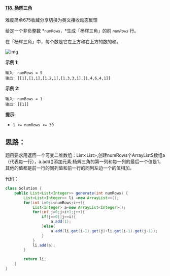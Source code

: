 #### [118. 杨辉三角](https://leetcode-cn.com/problems/pascals-triangle/)

难度简单675收藏分享切换为英文接收动态反馈

给定一个非负整数 *`numRows`，*生成「杨辉三角」的前 *`numRows`* 行。

在「杨辉三角」中，每个数是它左上方和右上方的数的和。

![img](https://pic.leetcode-cn.com/1626927345-DZmfxB-PascalTriangleAnimated2.gif)

 

**示例 1:**

```
输入: numRows = 5
输出: [[1],[1,1],[1,2,1],[1,3,3,1],[1,4,6,4,1]]
```

**示例 2:**

```
输入: numRows = 1
输出: [[1]]
```

 

**提示:**

- `1 <= numRows <= 30`

## 思路：

题目要求用返回一个可变二维数组：List<List<Integer>>,创建numRows个ArrayListS数组a（代表每一行），a.add()添加元素;杨辉三角的第一列和每一列的最后一个值是1，其他的值都是前一行的同列值和前一行的同列左边一个的值相加。

代码：

```java
class Solution {
    public List<List<Integer>> generate(int numRows) {
        List<List<Integer>> li =new ArrayList<>();
        for(int i=0;i<numRows;i++){
            List<Integer> a=new ArrayList<Integer>();
            for(int j=0;j<i+1;j++){
                if(j==0||j==i){
                    a.add(1);
                }else{
                    a.add(li.get(i-1).get(j)+li.get(i-1).get(j-1));
                }
            }
            li.add(a);
        }

        return li;
    }
}
```